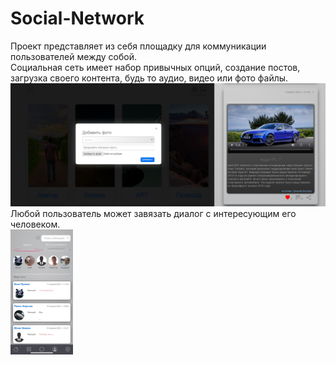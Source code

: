 # Social-Network
Проект представляет из себя площадку для коммуникации пользователей между собой.<br>
Социальная сеть имеет набор привычных опций, создание постов, загрузка своего контента, будь то аудио, видео или фото файлы.
<br>
![alt text](screenshots/добавление_фото_и_пост.png "Добавление фотографии в галлерею и пост")
<br>
Любой пользователь может завязать диалог с интересующим его человеком.
<br>
<img src="screenshots/чат.jpg" style="width: 100px;">
<br>
